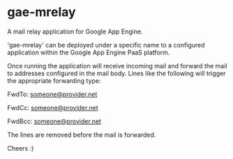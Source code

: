 gae-mrelay
==========

A mail relay application for Google App Engine.

'gae-mrelay' can be deployed under a specific name to a 
configured application within the Google App Engine PaaS 
platform.

Once running the application will receive incoming mail
and forward the mail to addresses configured in the mail
body. Lines like the following will trigger the
appropriate forwarding type:

FwdTo: someone@provider.net

FwdCc: someone@provider.net

FwdBcc: someone@provider.net

The lines are removed before the mail is forwarded.

Cheers :)
